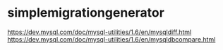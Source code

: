 # simplemigrationgenerator
https://dev.mysql.com/doc/mysql-utilities/1.6/en/mysqldiff.html
https://dev.mysql.com/doc/mysql-utilities/1.6/en/mysqldbcompare.html
